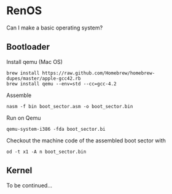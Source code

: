 RenOS
=====

Can I make a basic operating system?

## Bootloader

Install qemu (Mac OS)
	
	brew install https://raw.github.com/Homebrew/homebrew-dupes/master/apple-gcc42.rb
	brew install qemu --env=std --cc=gcc-4.2

Assemble
	
	nasm -f bin boot_sector.asm -o boot_sector.bin

Run on Qemu
	
	qemu-system-i386 -fda boot_sector.bi

Checkout the machine code of the assembled boot sector with

	od -t x1 -A n boot_sector.bin


## Kernel

To be continued...